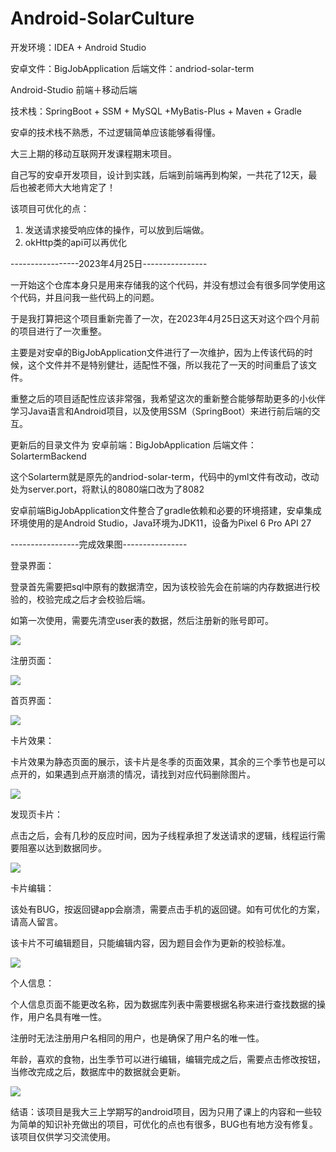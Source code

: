 # Android-SolarCulture  
开发环境：IDEA + Android Studio
 
安卓文件：BigJobApplication
后端文件：andriod-solar-term 
 
Android-Studio 前端＋移动后端

技术栈：SpringBoot + SSM + MySQL +MyBatis-Plus + Maven + Gradle 

安卓的技术栈不熟悉，不过逻辑简单应该能够看得懂。  

大三上期的移动互联网开发课程期末项目。

自己写的安卓开发项目，设计到实践，后端到前端再到构架，一共花了12天，最后也被老师大大地肯定了！

该项目可优化的点：

1. 发送请求接受响应体的操作，可以放到后端做。
2. okHttp类的api可以再优化

-----------------2023年4月25日----------------

一开始这个仓库本身只是用来存储我的这个代码，并没有想过会有很多同学使用这个代码，并且问我一些代码上的问题。

于是我打算把这个项目重新完善了一次，在2023年4月25日这天对这个四个月前的项目进行了一次重整。

主要是对安卓的BigJobApplication文件进行了一次维护，因为上传该代码的时候，这个文件并不是特别健壮，适配性不强，所以我花了一天的时间重启了该文件。

重整之后的项目适配性应该非常强，我希望这次的重新整合能够帮助更多的小伙伴学习Java语言和Android项目，以及使用SSM（SpringBoot）来进行前后端的交互。

更新后的目录文件为
安卓前端：BigJobApplication
后端文件：SolartermBackend

这个Solarterm就是原先的andriod-solar-term，代码中的yml文件有改动，改动处为server.port，将默认的8080端口改为了8082

安卓前端BigJobApplication文件整合了gradle依赖和必要的环境搭建，安卓集成环境使用的是Android Studio，Java环境为JDK11，设备为Pixel 6 Pro API 27

-----------------完成效果图----------------

登录界面：

登录首先需要把sql中原有的数据清空，因为该校验先会在前端的内存数据进行校验的，校验完成之后才会校验后端。

如第一次使用，需要先清空user表的数据，然后注册新的账号即可。

![](./image/login.jpg)

注册页面：

![](./image/register.jpg)

首页界面：

![](./image/main.jpg)

卡片效果：

卡片效果为静态页面的展示，该卡片是冬季的页面效果，其余的三个季节也是可以点开的，如果遇到点开崩溃的情况，请找到对应代码删除图片。

![](./image/mainCard.jpg)

发现页卡片： 

点击之后，会有几秒的反应时间，因为子线程承担了发送请求的逻辑，线程运行需要阻塞以达到数据同步。

![](./image/find.jpg)

卡片编辑：

该处有BUG，按返回键app会崩溃，需要点击手机的返回键。如有可优化的方案，请高人留言。

该卡片不可编辑题目，只能编辑内容，因为题目会作为更新的校验标准。

![](./image/card.jpg)

个人信息：

个人信息页面不能更改名称，因为数据库列表中需要根据名称来进行查找数据的操作，用户名具有唯一性。

注册时无法注册用户名相同的用户，也是确保了用户名的唯一性。

年龄，喜欢的食物，出生季节可以进行编辑，编辑完成之后，需要点击修改按钮，当修改完成之后，数据库中的数据就会更新。

![](./image/info.jpg)

结语：该项目是我大三上学期写的android项目，因为只用了课上的内容和一些较为简单的知识补充做出的项目，可优化的点也有很多，BUG也有地方没有修复。该项目仅供学习交流使用。
